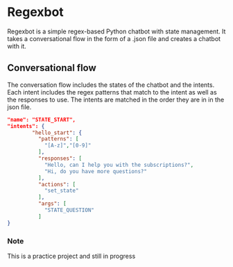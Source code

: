 # Regexbot

Regexbot is a simple regex-based Python chatbot with state management. It takes a conversational flow in the form of a .json file and creates a chatbot with it.

## Conversational flow

The conversation flow includes the states of the chatbot and the intents. Each intent includes the regex patterns that match to the intent as well as the responses to use. The intents are matched in the order they are in in the json file.

```json
"name": "STATE_START",
"intents": {
        "hello_start": {
          "patterns": [
            "[A-z]","[0-9]"
          ],
          "responses": [
            "Hello, can I help you with the subscriptions?",
            "Hi, do you have more questions?"
          ],
          "actions": [
            "set_state"
          ],
          "args": [
            "STATE_QUESTION"
          ]
}
```

### Note
This is a practice project and still in progress
